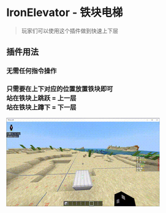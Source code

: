# IronElevator - 铁块电梯

> 玩家们可以使用这个插件做到快速上下层

## 插件用法

### 无需任何指令操作

### 只需要在上下对应的位置放置铁块即可<br/>站在铁块上跳跃 = 上一层<br/>站在铁块上蹲下 = 下一层

![alt text](/public/12.gif)
